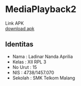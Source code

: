 # MediaPlayback2

Link APK<br>
[download apk](https://drive.google.com/open?id=0Bz0buv_x413HeXJpUXVxWWpEUms)

## Identitas
- Nama : Ladinar Nanda Aprilia
- Kelas : XII RPL 3 
- No Urut : 15
- NIS : 4738/1457.070 
- Sekolah : SMK Telkom Malang
